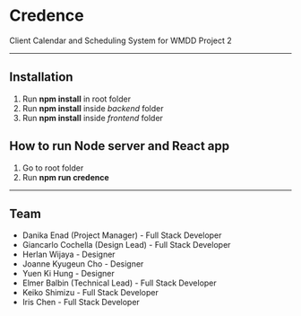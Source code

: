 # Credence

Client Calendar and Scheduling System for WMDD Project 2

---

## Installation

1. Run **npm install** in root folder
2. Run **npm install** inside *backend* folder
3. Run **npm install** inside *frontend* folder

## How to run Node server and React app

1. Go to root folder
2. Run **npm run credence**

---

## Team

* Danika Enad (Project Manager) - Full Stack Developer
* Giancarlo Cochella (Design Lead) - Full Stack Developer
* Herlan Wijaya - Designer
* Joanne Kyugeun Cho - Designer
* Yuen Ki Hung - Designer
* Elmer Balbin (Technical Lead) - Full Stack Developer
* Keiko Shimizu - Full Stack Developer
* Iris Chen - Full Stack Developer
